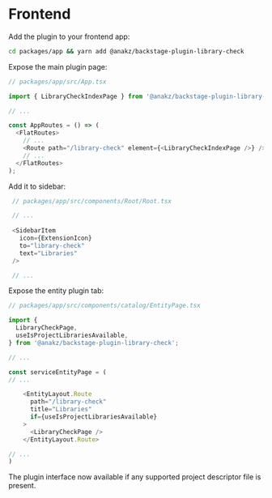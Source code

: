 # Frontend

Add the plugin to your frontend app:

```bash
cd packages/app && yarn add @anakz/backstage-plugin-library-check
```

Expose the main plugin page:

```ts
// packages/app/src/App.tsx

import { LibraryCheckIndexPage } from '@anakz/backstage-plugin-library-check';

// ...

const AppRoutes = () => (
  <FlatRoutes>
    // ...
    <Route path="/library-check" element={<LibraryCheckIndexPage />} />
    // ...
  </FlatRoutes>
);
```


Add it to sidebar:

```ts
 // packages/app/src/components/Root/Root.tsx

 // ...
 
 <SidebarItem
   icon={ExtensionIcon}
   to="library-check"
   text="Libraries"
 />

 // ...
```

Expose the entity plugin tab:

```ts
// packages/app/src/components/catalog/EntityPage.tsx

import {
  LibraryCheckPage,
  useIsProjectLibrariesAvailable,
} from '@anakz/backstage-plugin-library-check';

// ...

const serviceEntityPage = (
// ...

    <EntityLayout.Route
      path="/library-check"
      title="Libraries"
      if={useIsProjectLibrariesAvailable}
    >
      <LibraryCheckPage />
    </EntityLayout.Route>

// ...    
)

```

The plugin interface now available if any supported project descriptor file is present. 

